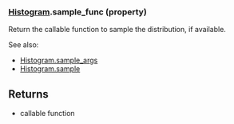 ### [Histogram](Histogram.md).sample_func (property)




Return the callable function to sample the distribution, if available.

See also:

* [Histogram.sample_args](Histogram.sample_args.md)
* [Histogram.sample](Histogram.sample.md)

Returns
--------
* callable function

